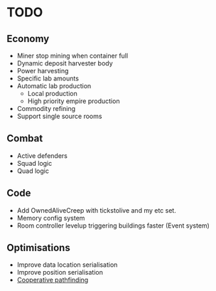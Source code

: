 # TODO

## Economy

- Miner stop mining when container full
- Dynamic deposit harvester body
- Power harvesting
- Specific lab amounts
- Automatic lab production
  - Local production
  - High priority empire production
- Commodity refining
- Support single source rooms

## Combat

- Active defenders
- Squad logic
- Quad logic

## Code

- Add OwnedAliveCreep with tickstolive and my etc set.
- Memory config system
- Room controller levelup triggering buildings faster (Event system)

## Optimisations

- Improve data location serialisation
- Improve position serialisation
- [Cooperative pathfinding](https://www.davidsilver.uk/wp-content/uploads/2020/03/coop-path-AIWisdom.pdf)
